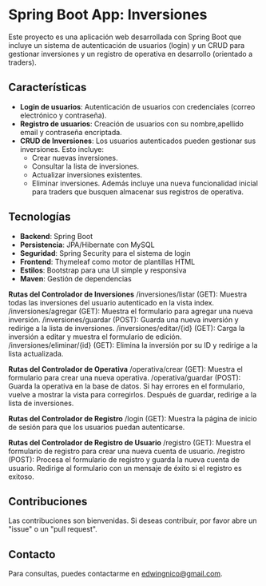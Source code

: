 # Spring Boot App: Inversiones

Este proyecto es una aplicación web desarrollada con Spring Boot que incluye un sistema de autenticación de usuarios (login) y un CRUD para gestionar inversiones y un registro de operativa en desarrollo (orientado a traders).

## Características

- **Login de usuarios**: Autenticación de usuarios con credenciales (correo electrónico y contraseña).
- **Registro de usuarios**: Creación de usuarios con su nombre,apellido email y contraseña encriptada.
- **CRUD de Inversiones**: Los usuarios autenticados pueden gestionar sus inversiones. Esto incluye:
  - Crear nuevas inversiones.
  - Consultar la lista de inversiones.
  - Actualizar inversiones existentes.
  - Eliminar inversiones.
  Además incluye una nueva funcionalidad  inicial para traders que busquen almacenar sus registros de operativa.

## Tecnologías

- **Backend**: Spring Boot
- **Persistencia**: JPA/Hibernate con MySQL
- **Seguridad**: Spring Security para el sistema de login
- **Frontend**: Thymeleaf como motor de plantillas HTML
- **Estilos**: Bootstrap para una UI simple y responsiva
- **Maven**: Gestión de dependencias


**Rutas del Controlador de Inversiones**
/inversiones/listar (GET): Muestra todas las inversiones del usuario autenticado en la vista index.
/inversiones/agregar (GET): Muestra el formulario para agregar una nueva inversión.
/inversiones/guardar (POST): Guarda una nueva inversión y redirige a la lista de inversiones.
/inversiones/editar/{id} (GET): Carga la inversión a editar y muestra el formulario de edición.
/inversiones/eliminar/{id} (GET): Elimina la inversión por su ID y redirige a la lista actualizada.

**Rutas del Controlador de Operativa**
/operativa/crear (GET): Muestra el formulario para crear una nueva operativa.
/operativa/guardar (POST): Guarda la operativa en la base de datos. Si hay errores en el formulario, vuelve a mostrar la vista para corregirlos. Después de guardar, redirige a la lista de inversiones.

**Rutas del Controlador de Registro**
/login (GET): Muestra la página de inicio de sesión para que los usuarios puedan autenticarse.

**Rutas del Controlador de Registro de Usuario**
/registro (GET): Muestra el formulario de registro para crear una nueva cuenta de usuario.
/registro (POST): Procesa el formulario de registro y guarda la nueva cuenta de usuario. Redirige al formulario con un mensaje de éxito si el registro es exitoso.

## Contribuciones
Las contribuciones son bienvenidas. Si deseas contribuir, por favor abre un "issue" o un "pull request".

## Contacto
Para consultas, puedes contactarme en [edwingnico@gmail.com](mailto:edwingnico@gmail.com).